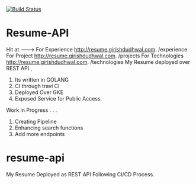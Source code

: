 [![Build Status](https://travis-ci.org/zedfauji/resume-api.svg?branch=master)](https://travis-ci.org/zedfauji/resume-api)
# Resume-API

Hit at ---> For Experience http://resume.girishdudhwal.com.	/experience
For Project http://resume.girishdudhwal.com.	/projects
For Technologies http://resume.girishdudhwal.com.	/technologies
My Resume deployed over REST API ,
1. Its written in GOLANG
2. CI through travi CI
3. Deployed Over GKE
4. Exposed Service for Public Access.

Work in Progress . . . 

1. Creating Pipeline 
2. Enhancing search functions
3. Add more endpoints 



# resume-api
My Resume Deployed as REST API Following CI/CD Process.
